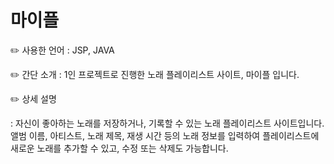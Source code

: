 # 마이플

✏️ 사용한 언어 : JSP, JAVA

✏️ 간단 소개 : 1인 프로젝트로 진행한 노래 플레이리스트 사이트, 마이플 입니다.

✏️ 상세 설명
  
  : 자신이 좋아하는 노래를 저장하거나,  기록할 수 있는 노래 플레이리스트 사이트입니다. 
  앨범 이름, 아티스트, 노래 제목, 재생 시간 등의 노래 정보를 입력하여 
  플레이리스트에 새로운 노래를 추가할 수 있고, 수정 또는 삭제도 가능합니다.
